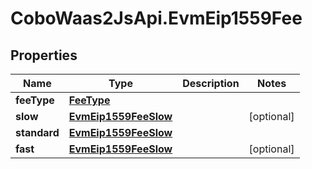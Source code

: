 # CoboWaas2JsApi.EvmEip1559Fee

## Properties

Name | Type | Description | Notes
------------ | ------------- | ------------- | -------------
**feeType** | [**FeeType**](FeeType.md) |  | 
**slow** | [**EvmEip1559FeeSlow**](EvmEip1559FeeSlow.md) |  | [optional] 
**standard** | [**EvmEip1559FeeSlow**](EvmEip1559FeeSlow.md) |  | 
**fast** | [**EvmEip1559FeeSlow**](EvmEip1559FeeSlow.md) |  | [optional] 


